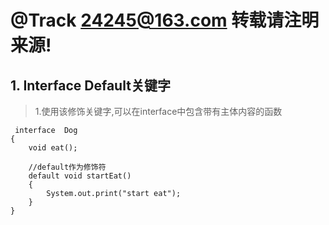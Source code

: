 #     @Track   24245@163.com   转载请注明来源!
## 1. Interface Default关键字
> 1.使用该修饰关键字,可以在interface中包含带有主体内容的函数

	 interface  Dog
    {
        void eat();

		//default作为修饰符
        default void startEat()
        {
            System.out.print("start eat");
        }
    }